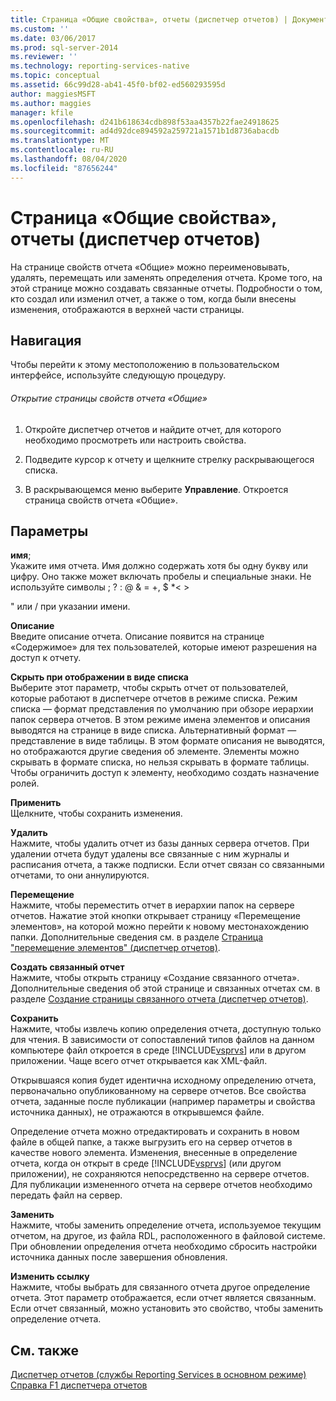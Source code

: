 ```yaml
---
title: Страница «Общие свойства», отчеты (диспетчер отчетов) | Документация Майкрософт
ms.custom: ''
ms.date: 03/06/2017
ms.prod: sql-server-2014
ms.reviewer: ''
ms.technology: reporting-services-native
ms.topic: conceptual
ms.assetid: 66c99d28-ab41-45f0-bf02-ed560293595d
author: maggiesMSFT
ms.author: maggies
manager: kfile
ms.openlocfilehash: d241b618634cdb898f53aa4357b22fae24918625
ms.sourcegitcommit: ad4d92dce894592a259721a1571b1d8736abacdb
ms.translationtype: MT
ms.contentlocale: ru-RU
ms.lasthandoff: 08/04/2020
ms.locfileid: "87656244"
---
```

# <a name="general-properties-page-reports-report-manager"></a>Страница «Общие свойства», отчеты (диспетчер отчетов)
  На странице свойств отчета «Общие» можно переименовывать, удалять, перемещать или заменять определения отчета. Кроме того, на этой странице можно создавать связанные отчеты. Подробности о том, кто создал или изменил отчет, а также о том, когда были внесены изменения, отображаются в верхней части страницы.  
  
## <a name="navigation"></a>Навигация  
 Чтобы перейти к этому местоположению в пользовательском интерфейсе, используйте следующую процедуру.  
  
###### <a name="to-open-the-general-properties-page-for-a-report"></a>Открытие страницы свойств отчета «Общие»  
  
1.  Откройте диспетчер отчетов и найдите отчет, для которого необходимо просмотреть или настроить свойства.  
  
2.  Подведите курсор к отчету и щелкните стрелку раскрывающегося списка.  
  
3.  В раскрывающемся меню выберите **Управление**. Откроется страница свойств отчета «Общие».  
  
## <a name="options"></a>Параметры  
 **имя**;  
 Укажите имя отчета. Имя должно содержать хотя бы одну букву или цифру. Оно также может включать пробелы и специальные знаки. Не используйте символы ; ? : \@ & = +, $ *\< >  
  
 " или / при указании имени.  
  
 **Описание**  
 Введите описание отчета. Описание появится на странице «Содержимое» для тех пользователей, которые имеют разрешения на доступ к отчету.  
  
 **Скрыть при отображении в виде списка**  
 Выберите этот параметр, чтобы скрыть отчет от пользователей, которые работают в диспетчере отчетов в режиме списка. Режим списка — формат представления по умолчанию при обзоре иерархии папок сервера отчетов. В этом режиме имена элементов и описания выводятся на странице в виде списка. Альтернативный формат — представление в виде таблицы. В этом формате описания не выводятся, но отображаются другие сведения об элементе. Элементы можно скрывать в формате списка, но нельзя скрывать в формате таблицы. Чтобы ограничить доступ к элементу, необходимо создать назначение ролей.  
  
 **Применить**  
 Щелкните, чтобы сохранить изменения.  
  
 **Удалить**  
 Нажмите, чтобы удалить отчет из базы данных сервера отчетов. При удалении отчета будут удалены все связанные с ним журналы и расписания отчета, а также подписки. Если отчет связан со связанными отчетами, то они аннулируются.  
  
 **Перемещение**  
 Нажмите, чтобы переместить отчет в иерархии папок на сервере отчетов. Нажатие этой кнопки открывает страницу «Перемещение элементов», на которой можно перейти к новому местонахождению папки. Дополнительные сведения см. в разделе [Страница "перемещение элементов" &#40;диспетчер отчетов&#41;](../../2014/reporting-services/move-items-page-report-manager.md).  
  
 **Создать связанный отчет**  
 Нажмите, чтобы открыть страницу «Создание связанного отчета». Дополнительные сведения об этой странице и связанных отчетах см. в разделе [Создание страницы связанного отчета &#40;диспетчер отчетов&#41;](../../2014/reporting-services/new-linked-report-page-report-manager.md).  
  
 **Сохранить**  
 Нажмите, чтобы извлечь копию определения отчета, доступную только для чтения. В зависимости от сопоставлений типов файлов на данном компьютере файл откроется в среде [!INCLUDE[vsprvs](../includes/vsprvs-md.md)] или в другом приложении. Чаще всего отчет открывается как XML-файл.  
  
 Открывшаяся копия будет идентична исходному определению отчета, первоначально опубликованному на сервере отчетов. Все свойства отчета, заданные после публикации (например параметры и свойства источника данных), не отражаются в открывшемся файле.  
  
 Определение отчета можно отредактировать и сохранить в новом файле в общей папке, а также выгрузить его на сервер отчетов в качестве нового элемента. Изменения, внесенные в определение отчета, когда он открыт в среде [!INCLUDE[vsprvs](../includes/vsprvs-md.md)] (или другом приложении), не сохраняются непосредственно на сервере отчетов. Для публикации измененного отчета на сервере отчетов необходимо передать файл на сервер.  
  
 **Заменить**  
 Нажмите, чтобы заменить определение отчета, используемое текущим отчетом, на другое, из файла RDL, расположенного в файловой системе. При обновлении определения отчета необходимо сбросить настройки источника данных после завершения обновления.  
  
 **Изменить ссылку**  
 Нажмите, чтобы выбрать для связанного отчета другое определение отчета. Этот параметр отображается, если отчет является связанным. Если отчет связанный, можно установить это свойство, чтобы заменить определение отчета.  
  
## <a name="see-also"></a>См. также  
 [Диспетчер отчетов (службы Reporting Services в основном режиме)](../../2014/reporting-services/report-manager-ssrs-native-mode.md)   
 [Справка F1 диспетчера отчетов](../../2014/reporting-services/report-manager-f1-help.md)  
  
  
